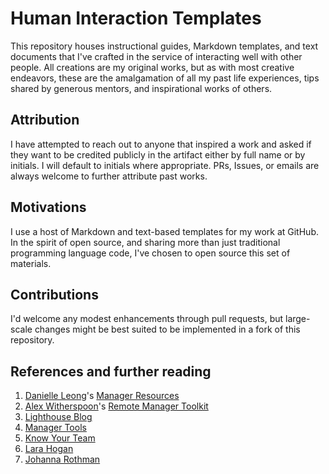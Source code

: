 # Human Interaction Templates
This repository houses instructional guides, Markdown templates, and text documents that I've crafted in the service of interacting well with other people.  All creations are my original works, but as with most creative endeavors, these are the amalgamation of all my past life experiences, tips shared by generous mentors, and inspirational works of others.

## Attribution
I have attempted to reach out to anyone that inspired a work and asked if they want to be credited publicly in the artifact either by full name or by initials. I will default to initials where appropriate. PRs, Issues, or emails are always welcome to further attribute past works.

## Motivations
I use a host of Markdown and text-based templates for my work at GitHub. In the spirit of open source, and sharing more than just traditional programming language code, I've chosen to open source this set of materials.

## Contributions
I'd welcome any modest enhancements through pull requests, but large-scale changes might be best suited to be implemented in a fork of this repository.

## References and further reading
1. [Danielle Leong](https://github.com/dmleong)'s [Manager Resources](https://github.com/dmleong/manager-resources)
2. [Alex Witherspoon](https://github.com/alexwitherspoon)'s [Remote Manager Toolkit](https://github.com/alexwitherspoon/Remote-Manager-Toolkit)
3. [Lighthouse Blog](https://getlighthouse.com/blog/)
4. [Manager Tools](https://www.manager-tools.com/)
5. [Know Your Team](https://knowyourteam.com/)
6. [Lara Hogan](https://larahogan.me/)
7. [Johanna Rothman](https://www.jrothman.com/blog/mpd/)
